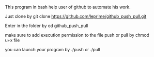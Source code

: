 This program in bash help user of github to automate his work.

Just clone by git clone https://github.com/leprime/github_push_pull.git

Enter in the folder by cd github_push_pull

make sure to add execution permission to the file push or pull by chmod u+x file

you can launch your program by ./push or ./pull
